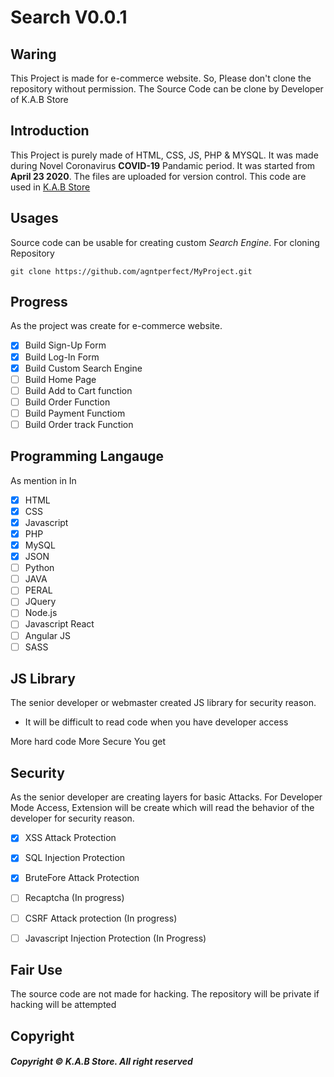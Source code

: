 # Search V0.0.1
## Waring
This Project is made for e-commerce website. So, Please don't clone the repository without permission.
The Source Code can be clone by Developer of K.A.B Store

## Introduction
This Project is purely made of HTML, CSS, JS, PHP & MYSQL. It was made during Novel Coronavirus **COVID-19** Pandamic period. It was started from __April 23 2020__. The files are uploaded for version control. This code are used in [K.A.B Store](https://www.kabstore.com.np)

## Usages
Source code can be usable for creating custom _Search Engine_. 
For cloning Repository

```git clone https://github.com/agntperfect/MyProject.git ```

## Progress
As the project was create for e-commerce website.
- [x] Build Sign-Up Form
- [X] Build Log-In Form
- [X] Build Custom Search Engine
- [ ] Build Home Page
- [ ] Build Add to Cart function
- [ ] Build Order Function
- [ ] Build Payment Functiom
- [ ] Build Order track Function

## Programming Langauge
As mention in In
- [x] HTML
- [x] CSS
- [x] Javascript
- [x] PHP
- [x] MySQL
- [x] JSON
- [ ] Python
- [ ] JAVA
- [ ] PERAL
- [ ] JQuery
- [ ] Node.js
- [ ] Javascript React
- [ ] Angular JS
- [ ] SASS

## JS  Library
The senior developer or webmaster created JS library for security reason.
- It will be difficult to read code when you have developer access

More hard code More Secure You get

## Security
As the senior developer are creating layers for basic Attacks. For Developer Mode Access, Extension will be create which will read the behavior of the developer for security reason.

- [x] XSS Attack Protection
- [x] SQL Injection Protection
- [x] BruteFore Attack Protection
- [ ] Recaptcha (In progress)
- [ ] CSRF Attack protection (In progress)
- [ ] Javascript Injection Protection (In Progress)


## Fair Use
The source code are not made for hacking. The repository will be private if hacking will be attempted

## Copyright 
##### Copyright © K.A.B Store. All right reserved

